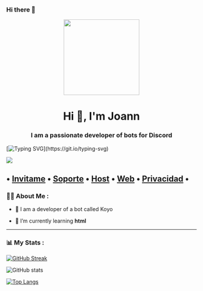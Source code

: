 ### Hi there 👋

<div id="header" align="center">
    <img src="https://media.giphy.com/media/bGgsc5mWoryfgKBx1u/giphy.gif" width="200" />
    <h1 align="center">Hi 👋, I'm Joann</h1>
    <h3 align="center">I am a passionate developer of bots for Discord</h3>
</div>


[![Typing SVG](https://readme-typing-svg.herokuapp.com?color=FFFFFF&lines=Koyo+un+bot+multifuncional.)](https://git.io/typing-svg)

<img src="https://media.discordapp.net/attachments/1074893592201543681/1124073165304377384/png_20230629_162445_0000.png">

• [Invitame](https://discord.com/oauth2/authorize?client_id=$clientID&scope=applications.commands%20bot&permissions=1476783190) • [Soporte](https://discord.gg/DSDjCfgkus) • [Host](https://dash.huguitisnodes.host/) • [Web](https://koyo-web.vercel.app/) • [Privacidad](https://github.com/Neuss2/Pol-tica-de-privacidad-de-Koyo) •
---

### 👨‍💻 About Me :

- 📝 I am a developer of a bot called Koyo


- 🌱 I’m currently learning **html**

---

### 📊 My Stats :

[![GitHub Streak](http://github-readme-streak-stats.herokuapp.com?user=JoanneGamer&theme=onedark)](https://git.io/streak-stats)

![GitHub stats](https://github-readme-stats.vercel.app/api?username=JoanneGamer&show_icons=true&theme=radical)

[![Top Langs](https://github-readme-stats.vercel.app/api/top-langs/?username=JoanneGamer&theme=tokyonight)](https://github.com/anuraghazra/github-readme-stats)
